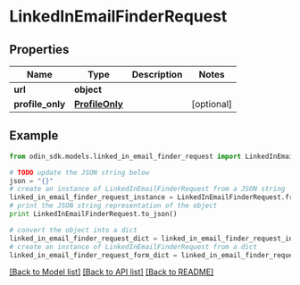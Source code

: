 # LinkedInEmailFinderRequest


## Properties

Name | Type | Description | Notes
------------ | ------------- | ------------- | -------------
**url** | **object** |  | 
**profile_only** | [**ProfileOnly**](ProfileOnly.md) |  | [optional] 

## Example

```python
from odin_sdk.models.linked_in_email_finder_request import LinkedInEmailFinderRequest

# TODO update the JSON string below
json = "{}"
# create an instance of LinkedInEmailFinderRequest from a JSON string
linked_in_email_finder_request_instance = LinkedInEmailFinderRequest.from_json(json)
# print the JSON string representation of the object
print LinkedInEmailFinderRequest.to_json()

# convert the object into a dict
linked_in_email_finder_request_dict = linked_in_email_finder_request_instance.to_dict()
# create an instance of LinkedInEmailFinderRequest from a dict
linked_in_email_finder_request_form_dict = linked_in_email_finder_request.from_dict(linked_in_email_finder_request_dict)
```
[[Back to Model list]](../README.md#documentation-for-models) [[Back to API list]](../README.md#documentation-for-api-endpoints) [[Back to README]](../README.md)


